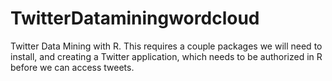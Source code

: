 # TwitterDataminingwordcloud
Twitter Data Mining with R. This requires a couple packages we will need to install, and creating a Twitter application, which needs to be authorized in R before we can access tweets.
